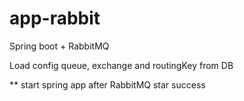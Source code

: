 # app-rabbit
Spring boot + RabbitMQ

Load config queue, exchange and routingKey from DB 

** start spring app after RabbitMQ star success
